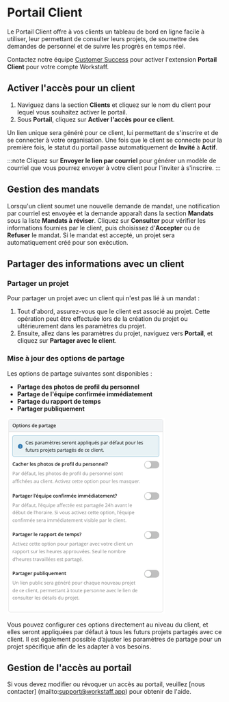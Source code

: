 # Portail Client

Le Portail Client offre à vos clients un tableau de bord en ligne facile à utiliser, leur permettant de consulter leurs projets, de soumettre des demandes de personnel et de suivre les progrès en temps réel.

Contactez notre équipe [Customer Success](mailto:customer.success@workstaff.app) pour activer l'extension **Portail Client** pour votre compte Workstaff.

## Activer l'accès pour un client

1. Naviguez dans la section **Clients** et cliquez sur le nom du client pour lequel vous souhaitez activer le portail.
2. Sous **Portail**, cliquez sur **Activer l'accès pour ce client**.

Un lien unique sera généré pour ce client, lui permettant de s'inscrire et de se connecter à votre organisation.
Une fois que le client se connecte pour la première fois, le statut du portail passe automatiquement de **Invité** à **Actif**.

:::note
Cliquez sur **Envoyer le lien par courriel** pour générer un modèle de courriel que vous pourrez envoyer à votre client pour l'inviter à s'inscrire.
:::

## Gestion des mandats

Lorsqu'un client soumet une nouvelle demande de mandat, une notification par courriel est envoyée et la demande apparaît dans la section **Mandats** sous la liste **Mandats à réviser**. Cliquez sur **Consulter** pour vérifier les informations fournies par le client, puis choisissez d'**Accepter** ou de **Refuser** le mandat. Si le mandat est accepté, un projet sera automatiquement créé pour son exécution.

## Partager des informations avec un client

### Partager un projet

Pour partager un projet avec un client qui n'est pas lié à un mandat :
1. Tout d'abord, assurez-vous que le client est associé au projet. Cette opération peut être effectuée lors de la création du projet ou ultérieurement dans les paramètres du projet.
2. Ensuite, allez dans les paramètres du projet, naviguez vers **Portail**, et cliquez sur **Partager avec le client**.

### Mise à jour des options de partage

Les options de partage suivantes sont disponibles :
- **Partage des photos de profil du personnel**
- **Partage de l'équipe confirmée immédiatement**
- **Partage du rapport de temps**
- **Partager publiquement**

![Options de partage](./Images/options-partage.png)

Vous pouvez configurer ces options directement au niveau du client, et elles seront appliquées par défaut à tous les futurs projets partagés avec ce client. Il est également possible d’ajuster les paramètres de partage pour un projet spécifique afin de les adapter à vos besoins.

## Gestion de l'accès au portail

Si vous devez modifier ou révoquer un accès au portail, veuillez [nous contacter] (mailto:support@workstaff.app) pour obtenir de l'aide.